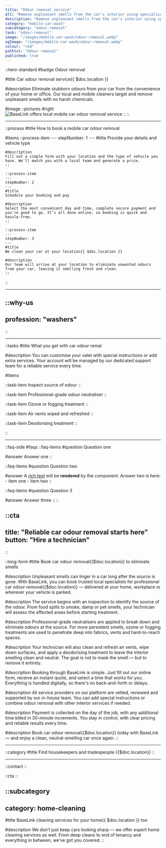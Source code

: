```yaml
---
title: "Odour removal service"
alt: "Remove unpleasant smells from the car's interior using specialised odour neutralisers or ozone treatment"
description: "Remove unpleasant smells from the car's interior using specialised neutralisers"
category: "mobile-car-wash"
subcategory: "odour-removal"
task: "odour-removal"
image: "/images/mobile-car-wash/odour-removal.webp"
ogImage: "/images/mobile-car-wash/odour-removal.webp"
colour: "red"
pathtxt: "Odour removal"
published: true
---
```


::hero-standard
#badge
Odour removal

#title
Car odour removal service{{ $doc.location }}

#description
Eliminate stubborn odours from your car from the convenience of your home or office. Our local and mobile cleaners target and remove unpleasant smells with no harsh chemicals.

#image
    ::pictures
    #right
    ![BaseLink offers local mobile car odour removal service](/images/mobile-car-wash/odour-removal.webp)
    ::
::

---

::process
#title
How to book a mobile car odour removal

#items
    ::process-item
    ---
    stepNumber: 1
    ---
    #title
    Provide your details and vehicle type

    #description
    Fill out a simple form with your location and the type of vehicle you have. We'll match you with a local team and generate a price.
    ::
    
    ::process-item
    ---
    stepNumber: 2
    ---
    #title
    Schedule your booking and pay

    #description
    Select the most convenient day and time, complete secure payment and you're good to go. It’s all done online, so booking is quick and hassle-free.
    ::

    ::process-item
    ---
    stepNumber: 3
    ---
    #title
    We clean your car at your location{{ $doc.location }}

    #description
    Our team will arrive at your location to eliminate unwanted odours from your car, leaving it smelling fresh and clean.
    ::
::

---

::why-us
---
profession: "washers"
---
::

---

::tasks
#title
What you get with car odour remal

#description
You can customise your valet with special instructions or add extra services. Your account will be managed by our dedicated support team for a reliable service every time.

#items

  ::task-item
  Inspect source of odour
  ::

  ::task-item
  Professional-grade odour neutraliser
  ::

  ::task-item
  Ozone or fogging treatment
  ::

  ::task-item
  Air vents wiped and refreshed
  ::

  ::task-item
  Deodorising treatment
  ::

::

---

::faq-side
#faqs
  ::faq-items
  #question
  Question one

  #answer
  Answer one
  ::

  ::faq-items
  #question
  Question two

  #answer
  A [rich text](/services/commercial-cleaning) will be **rendered** by the component.
  Answer two is here:
    - item one
    - item two
  ::

  ::faq-items
  #question
  Question 3

  #answer
  Answer three
  ::
::

::cta
---
title: "Reliable car odour removal starts here"
button: "Hire a technician"
---
::

::long-form
#title
Book car odour removal{{$doc.location}} to eliminate smells

#description
Unpleasant smells can linger in a car long after the source is gone. With BaseLink, you can book trusted local specialists for professional car odour removal{{$doc.location}} — delivered at your home, workplace or wherever your vehicle is parked.

#description
The service begins with an inspection to identify the source of the odour. From food spills to smoke, damp or pet smells, your technician will assess the affected areas before starting treatment.

#description
Professional-grade neutralisers are applied to break down and eliminate odours at the source. For more persistent smells, ozone or fogging treatments are used to penetrate deep into fabrics, vents and hard-to-reach spaces.

#description
Your technician will also clean and refresh air vents, wipe down surfaces, and apply a deodorising treatment to leave the interior smelling clean and neutral. The goal is not to mask the smell — but to remove it entirely.

#description
Booking through BaseLink is simple. Just fill out our online form, receive an instant quote, and select a time that works for you. Everything is handled digitally, so there's no back-and-forth or delays.

#description
All service providers on our platform are vetted, reviewed and supported by our in-house team. You can add special instructions or combine odour removal with other interior services if needed.

#description
Payment is collected on the day of the job, with any additional time billed in 30-minute increments. You stay in control, with clear pricing and reliable results every time.

#description
Book car odour removal{{$doc.location}} today with BaseLink — and enjoy a clean, neutral-smelling car once again.
::

---

::category
#title
Find housekeepers and tradespeople {{$doc.location}}
::

---

::contact
::

::cta
::

::subcategory
---
category: home-cleaning
---
#title
BaseLink cleaning services for your home{{ $doc.location }} too

#description
We don’t just keep cars looking sharp — we offer expert home cleaning services as well. From deep cleans to end of tenancy and everything in between, we’ve got you covered.
::